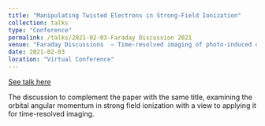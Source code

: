 ```yaml
---
title: "Manipulating Twisted Electrons in Strong-Field Ionization"
collection: talks
type: "Conference"
permalink: /talks/2021-02-03-Faraday Discussion 2021
venue: "Faraday Discussions  – Time-resolved imaging of photo-induced dynamics Faraday Discussion"
date: 2021-02-03
location: "Virtual Conference"
---
```


[See talk here](https://pubs.rsc.org/en/content/articlelanding/2020/fd/d0fd00105h#!divAbstract)

The discussion to complement the paper with the same title, examining the orbital angular momentum in strong field ionization with a view to applying it for time-resolved imaging.
